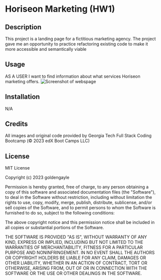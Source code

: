 # Horiseon Marketing (HW1)
## Description
This project is a landing page for a fictitious marketing agency. The project gave me an opportunity to practice refactoring existing code to make it more accessible and semantically viable

## Usage
AS A USER I want to find information about what services Horiseon marketing offers. 
![Screenshot of webspage](assets/images/LennoxScreenshotHoriseonMarketing.png)


## Installation
N/A

## Credits
All images and original code provided by Georgia Tech Full Stack Coding Bootcamp (© 2023 edX Boot Camps LLC)

## License
MIT License

Copyright (c) 2023 goldengayle

Permission is hereby granted, free of charge, to any person obtaining a copy of this software and associated documentation files (the "Software"), to deal in the Software without restriction, including without limitation the rights to use, copy, modify, merge, publish, distribute, sublicense, and/or sell copies of the Software, and to permit persons to whom the Software is furnished to do so, subject to the following conditions:

The above copyright notice and this permission notice shall be included in all copies or substantial portions of the Software.

THE SOFTWARE IS PROVIDED "AS IS", WITHOUT WARRANTY OF ANY KIND, EXPRESS OR IMPLIED, INCLUDING BUT NOT LIMITED TO THE WARRANTIES OF MERCHANTABILITY, FITNESS FOR A PARTICULAR PURPOSE AND NONINFRINGEMENT. IN NO EVENT SHALL THE AUTHORS OR COPYRIGHT HOLDERS BE LIABLE FOR ANY CLAIM, DAMAGES OR OTHER LIABILITY, WHETHER IN AN ACTION OF CONTRACT, TORT OR OTHERWISE, ARISING FROM, OUT OF OR IN CONNECTION WITH THE SOFTWARE OR THE USE OR OTHER DEALINGS IN THE SOFTWARE.

